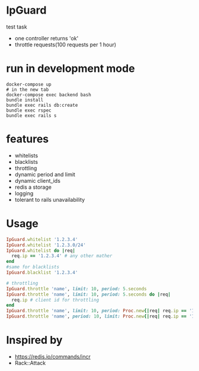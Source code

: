 # IpGuard
test task
* one controller returns 'ok'
* throttle requests(100 requests per 1 hour)

# run in development mode

```
docker-compose up
# in the new tab
docker-compose exec backend bash
bundle install
bundle exec rails db:create
bundle exec rspec
bundle exec rails s
```

# features
* whitelists
* blacklists
* throttling
* dynamic period and limit
* dynamic client_ids
* redis a storage
* logging
* tolerant to rails unavailability

# Usage
```ruby
IpGuard.whitelist '1.2.3.4'
IpGuard.whitelist '1.2.3.0/24'
IpGuard.whitelist do |req|
  req.ip == '1.2.3.4' # any other mather
end
#same for blacklists
IpGuard.blacklist '1.2.3.4'

# throttling
IpGuard.throttle 'name', limit: 10, period: 5.seconds
IpGuard.throttle 'name', limit: 10, period: 5.seconds do |req|
  req.ip # client id for throttling
end
IpGuard.throttle 'name', limit: 10, period: Proc.new{|req| req.ip == '1.2.3.4' ? 10 : 60}
IpGuard.throttle 'name', period: 10, limit: Proc.new{|req| req.ip == '1.2.3.4' ? 10 : 60}
```

# Inspired by
* https://redis.io/commands/incr
* Rack::Attack
